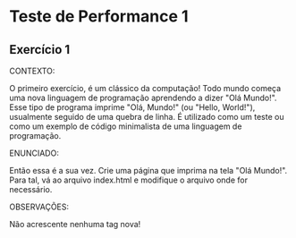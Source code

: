 # Teste de Performance 1

## Exercício 1

CONTEXTO:

O primeiro exercício, é um clássico da computação! Todo mundo começa uma nova linguagem de programação aprendendo a dizer "Olá Mundo!". Esse tipo de programa imprime "Olá, Mundo!" (ou "Hello, World!"), usualmente seguido de uma quebra de linha. É utilizado como um teste ou como um exemplo de código minimalista de uma linguagem de programação.

ENUNCIADO:

Então essa é a sua vez. Crie uma página que imprima na tela "Olá Mundo!". Para tal, vá ao arquivo index.html e modifique o arquivo onde for necessário.

OBSERVAÇÕES:

Não acrescente nenhuma tag nova!
